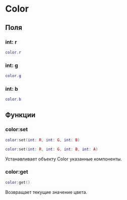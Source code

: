 # Color

## Поля

### int: r

```lua
color.r
```

### int: g

```lua
color.g
```

### int: b

```lua
color.b
```

## Функции

### color:set

```lua
color:set(int: R, int: G, int: B)
```

```lua
color:set(int: R, int: G, int: B, int: A)
```

Устанавливает объекту Color указанные компоненты.

### color:get

```lua
color:get()
```

Возвращает текущие значение цвета.
